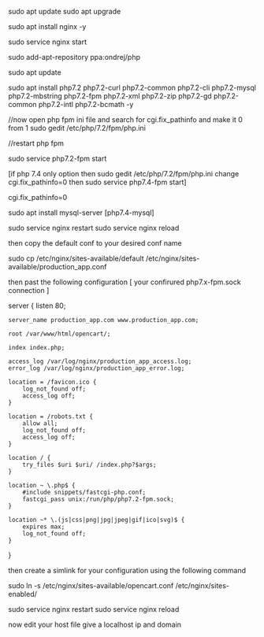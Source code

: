 sudo apt update
sudo apt upgrade

sudo apt install nginx -y

sudo service nginx start


sudo add-apt-repository ppa:ondrej/php

sudo apt update

sudo apt install php7.2 php7.2-curl php7.2-common php7.2-cli php7.2-mysql php7.2-mbstring php7.2-fpm php7.2-xml php7.2-zip php7.2-gd php7.2-common php7.2-intl php7.2-bcmath -y


//now open php fpm ini file and search for cgi.fix_pathinfo and make it 0 from 1
sudo gedit /etc/php/7.2/fpm/php.ini

//restart php fpm 

sudo service php7.2-fpm start

[if php 7.4 only option then sudo gedit /etc/php/7.2/fpm/php.ini change cgi.fix_pathinfo=0 then sudo service php7.4-fpm start]


cgi.fix_pathinfo=0

sudo apt install mysql-server [php7.4-mysql]

sudo service nginx restart
sudo service nginx reload


then copy the default conf to your desired conf name

sudo cp /etc/nginx/sites-available/default /etc/nginx/sites-available/production_app.conf

then past the following configuration [ your confirured php7.x-fpm.sock connection  ]

server {
    listen 80;

    server_name production_app.com www.production_app.com;

    root /var/www/html/opencart/;

    index index.php;

    access_log /var/log/nginx/production_app_access.log;
    error_log /var/log/nginx/production_app_error.log;

    location = /favicon.ico {
        log_not_found off;
        access_log off;
    }

    location = /robots.txt {
        allow all;
        log_not_found off;
        access_log off;
    }

    location / {
        try_files $uri $uri/ /index.php?$args;
    }

    location ~ \.php$ {
        #include snippets/fastcgi-php.conf;
        fastcgi_pass unix:/run/php/php7.2-fpm.sock;
    }

    location ~* \.(js|css|png|jpg|jpeg|gif|ico|svg)$ {
        expires max;
        log_not_found off;
    }

}


then create a simlink for your configuration using the following command

sudo ln -s /etc/nginx/sites-available/opencart.conf /etc/nginx/sites-enabled/ 

sudo service nginx restart
sudo service nginx reload

now edit your host file give a localhost ip and domain 
